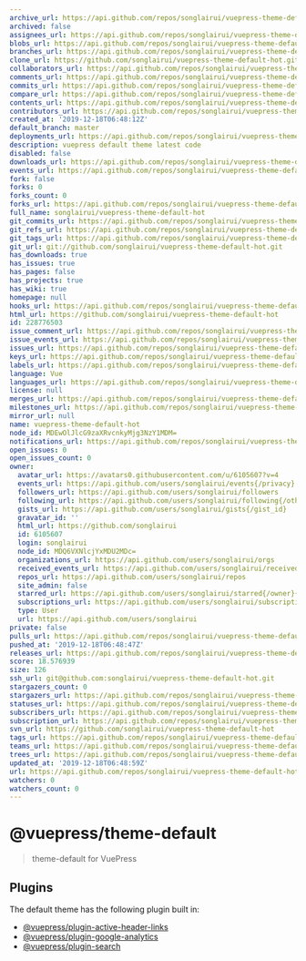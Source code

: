 ```yaml
---
archive_url: https://api.github.com/repos/songlairui/vuepress-theme-default-hot/{archive_format}{/ref}
archived: false
assignees_url: https://api.github.com/repos/songlairui/vuepress-theme-default-hot/assignees{/user}
blobs_url: https://api.github.com/repos/songlairui/vuepress-theme-default-hot/git/blobs{/sha}
branches_url: https://api.github.com/repos/songlairui/vuepress-theme-default-hot/branches{/branch}
clone_url: https://github.com/songlairui/vuepress-theme-default-hot.git
collaborators_url: https://api.github.com/repos/songlairui/vuepress-theme-default-hot/collaborators{/collaborator}
comments_url: https://api.github.com/repos/songlairui/vuepress-theme-default-hot/comments{/number}
commits_url: https://api.github.com/repos/songlairui/vuepress-theme-default-hot/commits{/sha}
compare_url: https://api.github.com/repos/songlairui/vuepress-theme-default-hot/compare/{base}...{head}
contents_url: https://api.github.com/repos/songlairui/vuepress-theme-default-hot/contents/{+path}
contributors_url: https://api.github.com/repos/songlairui/vuepress-theme-default-hot/contributors
created_at: '2019-12-18T06:48:12Z'
default_branch: master
deployments_url: https://api.github.com/repos/songlairui/vuepress-theme-default-hot/deployments
description: vuepress default theme latest code
disabled: false
downloads_url: https://api.github.com/repos/songlairui/vuepress-theme-default-hot/downloads
events_url: https://api.github.com/repos/songlairui/vuepress-theme-default-hot/events
fork: false
forks: 0
forks_count: 0
forks_url: https://api.github.com/repos/songlairui/vuepress-theme-default-hot/forks
full_name: songlairui/vuepress-theme-default-hot
git_commits_url: https://api.github.com/repos/songlairui/vuepress-theme-default-hot/git/commits{/sha}
git_refs_url: https://api.github.com/repos/songlairui/vuepress-theme-default-hot/git/refs{/sha}
git_tags_url: https://api.github.com/repos/songlairui/vuepress-theme-default-hot/git/tags{/sha}
git_url: git://github.com/songlairui/vuepress-theme-default-hot.git
has_downloads: true
has_issues: true
has_pages: false
has_projects: true
has_wiki: true
homepage: null
hooks_url: https://api.github.com/repos/songlairui/vuepress-theme-default-hot/hooks
html_url: https://github.com/songlairui/vuepress-theme-default-hot
id: 228776503
issue_comment_url: https://api.github.com/repos/songlairui/vuepress-theme-default-hot/issues/comments{/number}
issue_events_url: https://api.github.com/repos/songlairui/vuepress-theme-default-hot/issues/events{/number}
issues_url: https://api.github.com/repos/songlairui/vuepress-theme-default-hot/issues{/number}
keys_url: https://api.github.com/repos/songlairui/vuepress-theme-default-hot/keys{/key_id}
labels_url: https://api.github.com/repos/songlairui/vuepress-theme-default-hot/labels{/name}
language: Vue
languages_url: https://api.github.com/repos/songlairui/vuepress-theme-default-hot/languages
license: null
merges_url: https://api.github.com/repos/songlairui/vuepress-theme-default-hot/merges
milestones_url: https://api.github.com/repos/songlairui/vuepress-theme-default-hot/milestones{/number}
mirror_url: null
name: vuepress-theme-default-hot
node_id: MDEwOlJlcG9zaXRvcnkyMjg3NzY1MDM=
notifications_url: https://api.github.com/repos/songlairui/vuepress-theme-default-hot/notifications{?since,all,participating}
open_issues: 0
open_issues_count: 0
owner:
  avatar_url: https://avatars0.githubusercontent.com/u/6105607?v=4
  events_url: https://api.github.com/users/songlairui/events{/privacy}
  followers_url: https://api.github.com/users/songlairui/followers
  following_url: https://api.github.com/users/songlairui/following{/other_user}
  gists_url: https://api.github.com/users/songlairui/gists{/gist_id}
  gravatar_id: ''
  html_url: https://github.com/songlairui
  id: 6105607
  login: songlairui
  node_id: MDQ6VXNlcjYxMDU2MDc=
  organizations_url: https://api.github.com/users/songlairui/orgs
  received_events_url: https://api.github.com/users/songlairui/received_events
  repos_url: https://api.github.com/users/songlairui/repos
  site_admin: false
  starred_url: https://api.github.com/users/songlairui/starred{/owner}{/repo}
  subscriptions_url: https://api.github.com/users/songlairui/subscriptions
  type: User
  url: https://api.github.com/users/songlairui
private: false
pulls_url: https://api.github.com/repos/songlairui/vuepress-theme-default-hot/pulls{/number}
pushed_at: '2019-12-18T06:48:47Z'
releases_url: https://api.github.com/repos/songlairui/vuepress-theme-default-hot/releases{/id}
score: 18.576939
size: 126
ssh_url: git@github.com:songlairui/vuepress-theme-default-hot.git
stargazers_count: 0
stargazers_url: https://api.github.com/repos/songlairui/vuepress-theme-default-hot/stargazers
statuses_url: https://api.github.com/repos/songlairui/vuepress-theme-default-hot/statuses/{sha}
subscribers_url: https://api.github.com/repos/songlairui/vuepress-theme-default-hot/subscribers
subscription_url: https://api.github.com/repos/songlairui/vuepress-theme-default-hot/subscription
svn_url: https://github.com/songlairui/vuepress-theme-default-hot
tags_url: https://api.github.com/repos/songlairui/vuepress-theme-default-hot/tags
teams_url: https://api.github.com/repos/songlairui/vuepress-theme-default-hot/teams
trees_url: https://api.github.com/repos/songlairui/vuepress-theme-default-hot/git/trees{/sha}
updated_at: '2019-12-18T06:48:59Z'
url: https://api.github.com/repos/songlairui/vuepress-theme-default-hot
watchers: 0
watchers_count: 0
---
```

# @vuepress/theme-default

> theme-default for VuePress

## Plugins

The default theme has the following plugin built in:

- [@vuepress/plugin-active-header-links](https://github.com/vuejs/vuepress/tree/master/packages/@vuepress/plugin-active-header-links)
- [@vuepress/plugin-google-analytics](https://github.com/vuejs/vuepress/tree/master/packages/%40vuepress/plugin-google-analytics)
- [@vuepress/plugin-search](https://github.com/vuejs/vuepress/tree/master/packages/%40vuepress/plugin-search)
